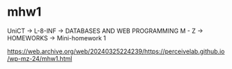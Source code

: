 # mhw1
UniCT -> L-8-INF -> DATABASES AND WEB PROGRAMMING M - Z -> HOMEWORKS -> Mini-homework 1

https://web.archive.org/web/20240325224239/https://perceivelab.github.io/wp-mz-24/mhw1.html
